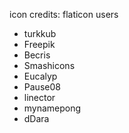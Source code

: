 icon credits:
  flaticon users
  - turkkub
  - Freepik
  - Becris
  - Smashicons
  - Eucalyp
  - Pause08
  - linector
  - mynamepong
  - dDara